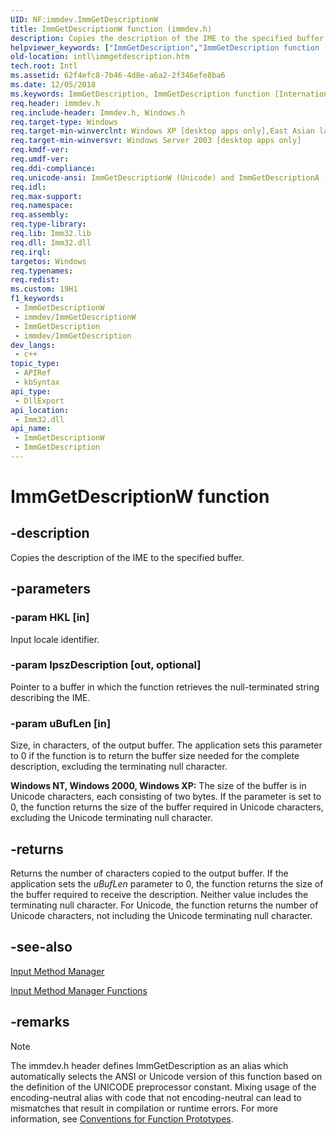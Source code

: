 ```yaml
---
UID: NF:immdev.ImmGetDescriptionW
title: ImmGetDescriptionW function (immdev.h)
description: Copies the description of the IME to the specified buffer.
helpviewer_keywords: ["ImmGetDescription","ImmGetDescription function [Internationalization for Windows Applications]","ImmGetDescriptionA","ImmGetDescriptionW","_win32_ImmGetDescription","imm/ImmGetDescription","imm/ImmGetDescriptionA","imm/ImmGetDescriptionW","intl.immgetdescription"]
old-location: intl\immgetdescription.htm
tech.root: Intl
ms.assetid: 62f4efc8-7b46-4d8e-a6a2-2f346efe8ba6
ms.date: 12/05/2018
ms.keywords: ImmGetDescription, ImmGetDescription function [Internationalization for Windows Applications], ImmGetDescriptionA, ImmGetDescriptionW, _win32_ImmGetDescription, imm/ImmGetDescription, imm/ImmGetDescriptionA, imm/ImmGetDescriptionW, intl.immgetdescription
req.header: immdev.h
req.include-header: Immdev.h, Windows.h
req.target-type: Windows
req.target-min-winverclnt: Windows XP [desktop apps only],East Asian language support installed., East Asian language support installed.
req.target-min-winversvr: Windows Server 2003 [desktop apps only]
req.kmdf-ver: 
req.umdf-ver: 
req.ddi-compliance: 
req.unicode-ansi: ImmGetDescriptionW (Unicode) and ImmGetDescriptionA (ANSI)
req.idl: 
req.max-support: 
req.namespace: 
req.assembly: 
req.type-library: 
req.lib: Imm32.lib
req.dll: Imm32.dll
req.irql: 
targetos: Windows
req.typenames: 
req.redist: 
ms.custom: 19H1
f1_keywords:
 - ImmGetDescriptionW
 - immdev/ImmGetDescriptionW
 - ImmGetDescription
 - immdev/ImmGetDescription
dev_langs:
 - c++
topic_type:
 - APIRef
 - kbSyntax
api_type:
 - DllExport
api_location:
 - Imm32.dll
api_name:
 - ImmGetDescriptionW
 - ImmGetDescription
---
```


# ImmGetDescriptionW function


## -description

Copies the description of the IME to the specified buffer.

## -parameters

### -param HKL [in]

Input locale identifier.

### -param lpszDescription [out, optional]

Pointer to a buffer in which the function retrieves the null-terminated string describing the IME.

### -param uBufLen [in]

Size, in characters, of the output buffer. The application sets this parameter to 0 if the function is to return the buffer size needed for the complete description, excluding the terminating null character.

<b>Windows NT, Windows 2000, Windows XP:</b> The size of the buffer is in Unicode characters, each consisting of two bytes. If the parameter is set to 0, the function returns the size of the buffer required in Unicode characters, excluding the Unicode terminating null character.

## -returns

Returns the number of characters copied to the output buffer. If the application sets the <i>uBufLen</i> parameter to 0, the function returns the size of the buffer required to receive the description. Neither value includes the terminating null character. For Unicode, the function returns the number of Unicode characters, not including the Unicode terminating null character.

## -see-also

<a href="/windows/desktop/Intl/input-method-manager">Input Method Manager</a>



<a href="/windows/desktop/Intl/input-method-manager-functions">Input Method Manager Functions</a>

## -remarks

> [!NOTE]
> The immdev.h header defines ImmGetDescription as an alias which automatically selects the ANSI or Unicode version of this function based on the definition of the UNICODE preprocessor constant. Mixing usage of the encoding-neutral alias with code that not encoding-neutral can lead to mismatches that result in compilation or runtime errors. For more information, see [Conventions for Function Prototypes](/windows/win32/intl/conventions-for-function-prototypes).

